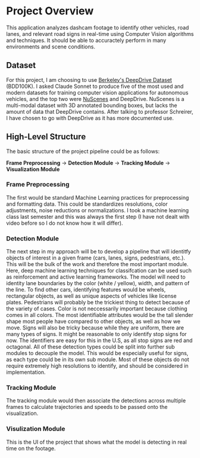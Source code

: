 # Project Overview
This application analyzes dashcam footage to identify other vehicles, road lanes, and relevant road signs in real-time using Computer Vision algorithms and techniques. It should be able to accuractely perform in many environments and scene conditions. 

## Dataset
For this project, I am choosing to use [Berkeley's DeepDrive Dataset](http://bdd-data.berkeley.edu/download.html) 
(BDD100K). I asked Claude Sonnet to produce five of the most used and modern datasets for training computer 
vision applications for autonomous vehicles, and the top two were [NuScenes](https://www.nuscenes.org/nuscenes) and DeepDrive. NuScenes is a multi-modal dataset with 3D annotated bounding boxes, but lacks the amount of data that DeepDrive contains. After talking to professor Schreirer, I have chosen to go with DeepDrive as it has more documented use. 
## High-Level Structure
The basic structure of the project pipeline could be as follows: 

**Frame Preprocessing** → **Detection Module** → **Tracking Module** → **Visualization Module**

### Frame Preprocessing
The first would be standard Machine Learning practices for preprocessing and formatting data. This could be standardizes resolutions, color adjustments, noise reductions or normalizations. I took a machine learning class last semester and this was always the first step (I have not dealt with video before so I do not know how it will differ).

### Detection Module
The next step in my approach will be to develop a pipeline that will identitfy objects of interest in a given frame (cars, lanes, signs, pedestrians, etc.). This will be the bulk of the work and therefore the most important module. Here, deep machine learning techniques for classifcation can be used such as reinforcement and active learning frameworks. The model will need to identity lane boundaries by the color (white / yellow), width, and pattern of the line. To find other cars, identifying features would be wheels, rectangular objects, as well as unique aspects of vehicles like license plates. Pedestrians will probably be the trickiest thing to detect because of the variety of cases. Color is not neccessarily important because clothing comes in all colors. The most identifiable attributes would be the tall slender shape most people have compared to other objects, as well as how we move. Signs will also be tricky because while they are uniform, there are many types of signs. It might be reasonable to only identify stop signs for now. The identifiers are easy for this in the U.S, as all stop signs are red and octagonal. All of these detection types could be split into further sub modules to decouple the model. This would be especially useful for signs, as each type could be in its own sub module. Most of these objects do not require extremely high resolutions to identify, and should be considered in implementation.

### Tracking Module
The tracking module would then associate the detections across multiple frames to calculate trajectories and speeds to be passed onto the visualization. 
### Visulization Module
This is the UI of the project that shows what the model is detecting in real time on the footage.